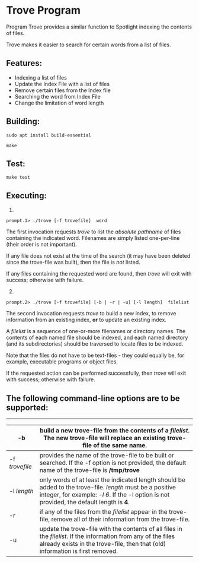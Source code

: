# Trove Program

Program Trove provides a similar function to Spotlight indexing the contents of files.

Trove makes it easier to search for certain words from a list of files.

## Features:

- Indexing a list of files
- Update the Index File with a list of files
- Remove certain files from the Index file
- Searching the word from Index File
- Change the limitation of word length

## Building:

```
sudo apt install build-essential

make
```

## Test:

```
make test
```

## Executing:

1.  

   ```
   prompt.1> ./trove [-f trovefile]  word
   ```

   The first invocation requests *trove* to list the *absolute pathname* of files containing the indicated word. Filenames are simply listed one-per-line (their order is not important).

   If any file does not exist at the time of the search (it may have been deleted since the trove-file was built), then the file is *not* listed.

   If any files containing the requested word are found, then *trove* will exit with success; otherwise with failure.

   

2.  

   ```
   prompt.2> ./trove [-f trovefile] [-b | -r | -u] [-l length]  filelist
   ```

   The second invocation requests *trove* to build a new index, to remove information from an existing index, **or** to update an existing index.

   A *filelist* is a sequence of one-or-more filenames or directory names. The contents of each named file should be indexed, and each named directory (and its subdirectories) should be traversed to locate files to be indexed.

   Note that the files do not have to be text-files - they could equally be, for example, executable programs or object files.

   If the requested action can be performed successfully, then *trove* will exit with success; otherwise with failure.



## The following command-line options are to be supported:

------

| -b             | build a new trove-file from the contents of a *filelist*. The new trove-file will replace an existing trove-file of the same name. |
| -------------- | ------------------------------------------------------------ |
| -f *trovefile* | provides the name of the trove-file to be built or searched. If the -f option is not provided, the default name of the trove-file is **/tmp/trove** |
| -l *length*    | only words of at least the indicated length should be added to the trove-file. *length* must be a positive integer, for example: *-l 6*.  If the -l option is not provided, the default length is **4**. |
| -r             | if any of the files from the *filelist* appear in the trove-file, remove all of their information from the trove-file. |
| -u             | update the trove-file with the contents of all files in the *filelist*. If the information from any of the files already exists in the trove-file, then that (old) information is first removed. |